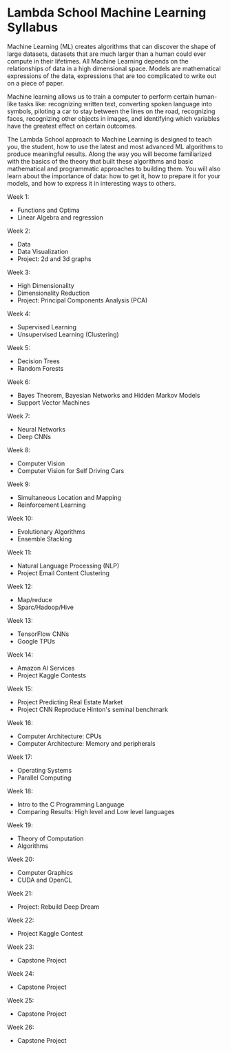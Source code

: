 # Lambda School Machine Learning Syllabus

Machine Learning (ML) creates algorithms that can discover the shape of large datasets, datasets that are much larger than a human could ever compute in their lifetimes. All Machine Learning depends on the relationships of data in a high dimensional space. Models are mathematical expressions of the data, expressions that are too complicated to write out on a piece of paper.

Machine learning allows us to train a computer to perform certain human-like tasks like: recognizing written text, converting spoken language into symbols, piloting a car to stay between the lines on the road, recognizing faces, recognizing other objects in images, and identifying which variables have the greatest effect on certain outcomes.

The Lambda School approach to Machine Learning is designed to teach you, the student, how to use the latest and most advanced ML algorithms to produce meaningful results. Along the way you will become familiarized with the basics of the theory that built these algorithms and basic mathematical and programmatic approaches to building them. You will also learn about the importance of data: how to get it, how to prepare it for your models, and how to express it in interesting ways to others.

Week 1:
- Functions and Optima
- Linear Algebra and regression

Week 2:
- Data
- Data Visualization
- Project: 2d and 3d graphs

Week 3:
- High Dimensionality
- Dimensionality Reduction
- Project: Principal Components Analysis (PCA)

Week 4:
- Supervised Learning
- Unsupervised Learning (Clustering)

Week 5:
- Decision Trees
- Random Forests

Week 6:
- Bayes Theorem, Bayesian Networks and Hidden Markov Models
- Support Vector Machines

Week 7:
- Neural Networks
- Deep CNNs

Week 8:
- Computer Vision
- Computer Vision for Self Driving Cars

Week 9:
- Simultaneous Location and Mapping
- Reinforcement Learning

Week 10:
- Evolutionary Algorithms
- Ensemble Stacking

Week 11:
- Natural Language Processing (NLP)
- Project Email Content Clustering

Week 12:
- Map/reduce
- Sparc/Hadoop/Hive

Week 13:
- TensorFlow CNNs
- Google TPUs

Week 14:
- Amazon AI Services
- Project Kaggle Contests

Week 15:
- Project Predicting Real Estate Market
- Project CNN Reproduce Hinton's seminal benchmark

Week 16:
- Computer Architecture: CPUs
- Computer Architecture: Memory and peripherals

Week 17:
- Operating Systems
- Parallel Computing

Week 18:
- Intro to the C Programming Language
- Comparing Results: High level and Low level languages

Week 19:
- Theory of Computation
- Algorithms

Week 20:
- Computer Graphics
- CUDA and OpenCL

Week 21:
- Project: Rebuild Deep Dream

Week 22:
- Project Kaggle Contest

Week 23:
- Capstone Project

Week 24:
- Capstone Project

Week 25:
- Capstone Project

Week 26:
- Capstone Project


